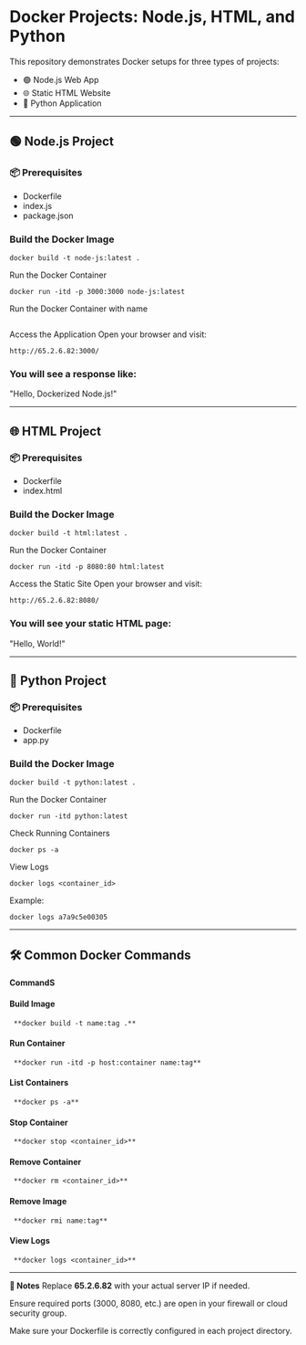 # Docker Projects: Node.js, HTML, and Python

This repository demonstrates Docker setups for three types of projects:

- 🟢 Node.js Web App  
- 🌐 Static HTML Website  
- 🐍 Python Application  

---

## 🟢 Node.js Project

### 📦 Prerequisites
- Dockerfile
- index.js
- package.json

### Build the Docker Image
```
docker build -t node-js:latest .
```
Run the Docker Container
```
docker run -itd -p 3000:3000 node-js:latest
```
Run the Docker Container with name
```

```

Access the Application
Open your browser and visit:
```
http://65.2.6.82:3000/
```
### You will see a response like:
"Hello, Dockerized Node.js!"

---

## 🌐 HTML Project
### 📦 Prerequisites
- Dockerfile
- index.html
### Build the Docker Image
```
docker build -t html:latest .
```
Run the Docker Container
```
docker run -itd -p 8080:80 html:latest
```
Access the Static Site
Open your browser and visit:
```
http://65.2.6.82:8080/
```
### You will see your static HTML page:
"Hello, World!"

---

## 🐍 Python Project
### 📦 Prerequisites
- Dockerfile
- app.py
### Build the Docker Image
```
docker build -t python:latest .
```
Run the Docker Container
```
docker run -itd python:latest
```
Check Running Containers
```
docker ps -a
```
View Logs
```
docker logs <container_id>
```
Example:
```
docker logs a7a9c5e00305
```

---

## 🛠 Common Docker Commands
#### CommandS
#### Build Image		    
     **docker build -t name:tag .**
#### Run Container		  
     **docker run -itd -p host:container name:tag**
#### List Containers		
     **docker ps -a**
#### Stop Container		
     **docker stop <container_id>**
#### Remove Container	
     **docker rm <container_id>**
#### Remove Image		  
     **docker rmi name:tag**
#### View Logs		      
     **docker logs <container_id>**

---

**📌 Notes**
Replace **65.2.6.82** with your actual server IP if needed.

Ensure required ports (3000, 8080, etc.) are open in your firewall or cloud security group.

Make sure your Dockerfile is correctly configured in each project directory.
